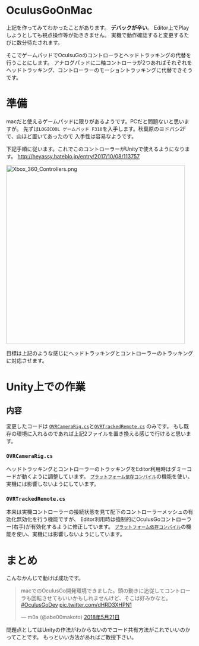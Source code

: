 # OculusGoOnMac


上記を作ってみてわかったことがあります。
**デバックが辛い**。
Editor上でPlayしようとしても視点操作等が効ききません。
実機で動作確認すると変更するたびに数分待たされます。


そこでゲームパッドでOculsuGoのコントローラとヘッドトラッキングの代替を行うことにします。
アナログパッドに二軸コントローラが2つあればそれぞれをヘッドトラッキング、コントローラーのモーショントラッキングに代替できそうです。

# 準備
macだと使えるゲームパッドに限りがあるようです。PCだと問題ないと思いますが。
先ずは``LOGICOOL ゲームパッド F310``を入手します。秋葉原のヨドバシ2Fで、山ほど置いてあったので
入手性は容易なようです。

下記手順に従います。これでこのコントローラーがUnityで使えるようになります。
http://heyassy.hateblo.jp/entry/2017/10/08/113757

<img width="481" alt="Xbox_360_Controllers.png" src="https://qiita-image-store.s3.amazonaws.com/0/3844/2ed2bba2-54a3-71aa-a42f-27fc47e9e6c9.png">

目標は上記のような感じにヘッドトラッキングとコントローラーのトラッキングに対応させます。


# Unity上での作業

## 内容

変更したコードは
[``OVRCameraRig.cs``](https://raw.githubusercontent.com/m0a/OculusGoOnMac/master/Assets/Oculus/VR/Scripts/OVRCameraRig.cs)と[``OVRTrackedRemote.cs``](https://raw.githubusercontent.com/m0a/OculusGoOnMac/e9854803523d55cfb780ddd8d0a0833a0b3e93d6/Assets/Oculus/VR/Scripts/Util/OVRTrackedRemote.cs) のみです。
もし既存の環境に入れるのであれば上記2ファイルを置き換える感じで行けると思います。

### ``OVRCameraRig.cs``
ヘッドトラッキングとコントローラーのトラッキングをEditor利用時はダミーコードが動くように調整しています。
[``プラットフォーム依存コンパイル``](https://docs.unity3d.com/jp/current/Manual/PlatformDependentCompilation.html)の機能を使い、実機には影響しないようにしています。

### ``OVRTrackedRemote.cs``
本来は実機コントローラーの接続状態を見て配下のコントローラーメッシュの有効化無効化を行う機能ですが、
Editor利用時は強制的にOculusGoコントローラー(右手)が有効化するように修正しています。
[``プラットフォーム依存コンパイル``](https://docs.unity3d.com/jp/current/Manual/PlatformDependentCompilation.html)の機能を使い、実機には影響しないようにしています。


# まとめ

こんなかんじで動けば成功です。

<blockquote class="twitter-tweet" data-lang="ja"><p lang="ja" dir="ltr">macでのOculusGo開発環境できました。頭の動きに追従してコントローラも回転させてもいいかもしれませんけど、そこは好みかなと。<a href="https://twitter.com/hashtag/OculusGoDev?src=hash&amp;ref_src=twsrc%5Etfw">#OculusGoDev</a> <a href="https://t.co/dHRD3XHPN1">pic.twitter.com/dHRD3XHPN1</a></p>&mdash; m0a (@abe00makoto) <a href="https://twitter.com/abe00makoto/status/998414649212092420?ref_src=twsrc%5Etfw">2018年5月21日</a></blockquote>
<script async src="https://platform.twitter.com/widgets.js" charset="utf-8"></script>

問題点としてはUnityの作法がわからないのでコード共有方法がこれでいいのかってことです。
もっといい方法があればご教授下さい。







